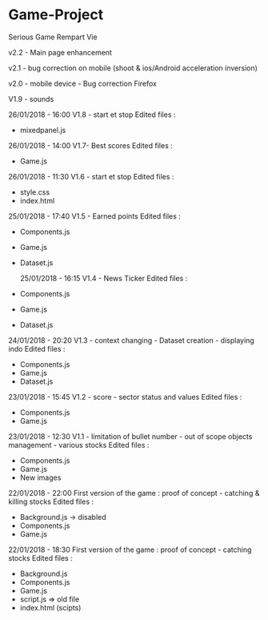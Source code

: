 # Game-Project

Serious Game Rempart Vie

v2.2 - Main page enhancement

v2.1 - bug correction on mobile (shoot & ios/Android acceleration inversion)

v2.0 - mobile device - Bug correction Firefox

V1.9 - sounds

26/01/2018 - 16:00
V1.8 - start et stop
Edited files :

* mixedpanel.js

26/01/2018 - 14:00
V1.7- Best scores
Edited files :

* Game.js

26/01/2018 - 11:30
V1.6 - start et stop
Edited files :

* style.css
* index.html

25/01/2018 - 17:40
V1.5 - Earned points
Edited files :

* Components.js
* Game.js
* Dataset.js

  25/01/2018 - 16:15
  V1.4 - News Ticker
  Edited files :

* Components.js
* Game.js
* Dataset.js

24/01/2018 - 20:20
V1.3 - context changing - Dataset creation - displaying indo
Edited files :

* Components.js
* Game.js
* Dataset.js

23/01/2018 - 15:45
V1.2 - score - sector status and values
Edited files :

* Components.js
* Game.js

23/01/2018 - 12:30
V1.1 - limitation of bullet number - out of scope objects management - various stocks
Edited files :

* Components.js
* Game.js
* New images

22/01/2018 - 22:00
First version of the game : proof of concept - catching & killing stocks
Edited files :

* Background.js -> disabled
* Components.js
* Game.js

22/01/2018 - 18:30
First version of the game : proof of concept - catching stocks
Edited files :

* Background.js
* Components.js
* Game.js
* script.js => old file
* index.html (scipts)
